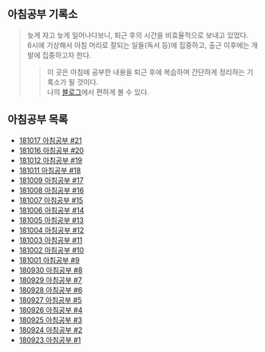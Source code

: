 ## 아침공부 기록소
>늦게 자고 늦게 일어나다보니, 퇴근 후의 시간을 비효율적으로 보내고 있었다.  
>6시에 기상해서 아침 머리로 잘되는 일들(독서 등)에 집중하고, 출근 이후에는 개발에 집중하고자 한다.  
>>이 곳은 아침에 공부한 내용을 퇴근 후에 복습하며 간단하게 정리하는 기록소가 될 것이다.  
>>나의 [블로그](https://ryan-han.com)에서 편하게 볼 수 있다.

## 아침공부 목록
- [181017 아침공부 #21](https://github.com/Integerous/TIL/blob/master/Early-Bird/2018-10/2018-10-17.md)
- [181016 아침공부 #20](https://github.com/Integerous/TIL/blob/master/Early-Bird/2018-10/2018-10-16.md)
- [181012 아침공부 #19](https://github.com/Integerous/TIL/blob/master/Early-Bird/2018-10/2018-10-12.md)
- [181011 아침공부 #18](https://github.com/Integerous/TIL/blob/master/Early-Bird/2018-10/2018-10-11.md)
- [181009 아침공부 #17](https://github.com/Integerous/TIL/blob/master/Early-Bird/2018-10/2018-10-09.md)
- [181008 아침공부 #16](https://github.com/Integerous/TIL/blob/master/Early-Bird/2018-10/2018-10-08.md)
- [181007 아침공부 #15](https://github.com/Integerous/TIL/blob/master/Early-Bird/2018-10/2018-10-07.md)
- [181006 아침공부 #14](https://github.com/Integerous/TIL/blob/master/Early-Bird/2018-10/2018-10-06.md)
- [181005 아침공부 #13](https://github.com/Integerous/TIL/blob/master/Early-Bird/2018-10/2018-10-05.md)
- [181004 아침공부 #12](https://github.com/Integerous/TIL/blob/master/Early-Bird/2018-10/2018-10-04.md)
- [181003 아침공부 #11](https://github.com/Integerous/TIL/blob/master/Early-Bird/2018-10/2018-10-03.md)
- [181002 아침공부 #10](https://github.com/Integerous/TIL/blob/master/Early-Bird/2018-10/2018-10-02.md)
- [181001 아침공부 #9](https://github.com/Integerous/TIL/blob/master/Early-Bird/2018-10/2018-10-01.md)
- [180930 아침공부 #8](https://github.com/Integerous/TIL/blob/master/Early-Bird/2018-09/2018-09-30.md)
- [180929 아침공부 #7](https://github.com/Integerous/TIL/blob/master/Early-Bird/2018-09-29.md)
- [180928 아침공부 #6](https://github.com/Integerous/TIL/blob/master/Early-Bird/2018-09/2018-09-28.md)
- [180927 아침공부 #5](https://github.com/Integerous/TIL/blob/master/Early-Bird/2018-09/2018-09-27.md)
- [180926 아침공부 #4](https://github.com/Integerous/TIL/blob/master/Early-Bird/2018-09/2018-09-26.md)
- [180925 아침공부 #3](https://github.com/Integerous/TIL/blob/master/Early-Bird/2018-09/2018-09-25.md)
- [180924 아침공부 #2](https://github.com/Integerous/TIL/blob/master/Early-Bird/2018-09/2018-09-24.md)
- [180923 아침공부 #1](https://github.com/Integerous/TIL/blob/master/Early-Bird/2018-09/2018-09-23.md)
